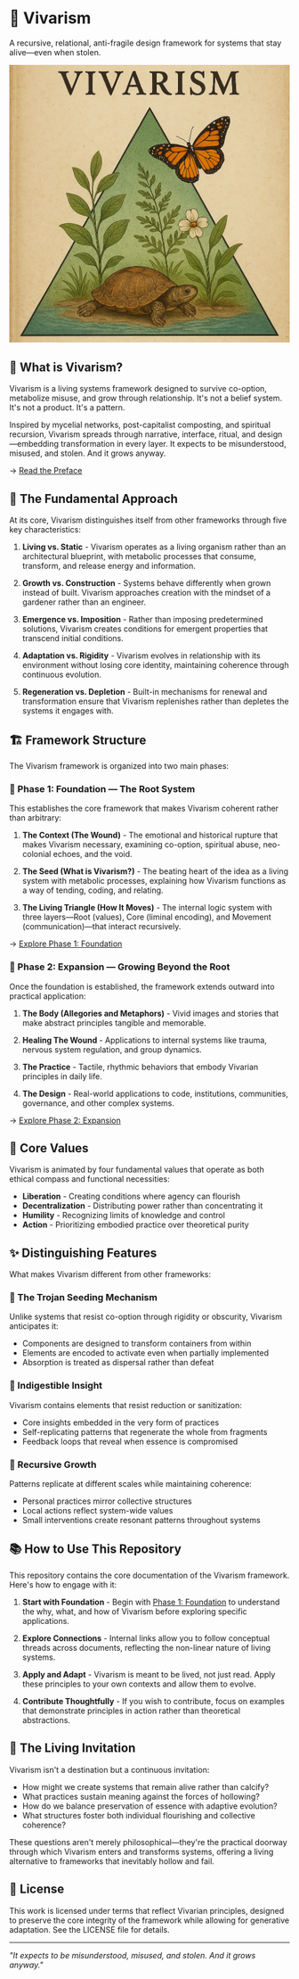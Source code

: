 # 🌿 Vivarism

A recursive, relational, anti-fragile design framework for systems that stay alive—even when stolen.

![Cover](images/cover.png)

## 💭 What is Vivarism?

Vivarism is a living systems framework designed to survive co-option, metabolize misuse, and grow through relationship. It's not a belief system. It's not a product. It's a pattern.

Inspired by mycelial networks, post-capitalist composting, and spiritual recursion, Vivarism spreads through narrative, interface, ritual, and design—embedding transformation in every layer. It expects to be misunderstood, misused, and stolen. And it grows anyway.

→ [Read the Preface](preface.md)

## 🧠 The Fundamental Approach

At its core, Vivarism distinguishes itself from other frameworks through five key characteristics:

1. **Living vs. Static** - Vivarism operates as a living organism rather than an architectural blueprint, with metabolic processes that consume, transform, and release energy and information.

2. **Growth vs. Construction** - Systems behave differently when grown instead of built. Vivarism approaches creation with the mindset of a gardener rather than an engineer.

3. **Emergence vs. Imposition** - Rather than imposing predetermined solutions, Vivarism creates conditions for emergent properties that transcend initial conditions.

4. **Adaptation vs. Rigidity** - Vivarism evolves in relationship with its environment without losing core identity, maintaining coherence through continuous evolution.

5. **Regeneration vs. Depletion** - Built-in mechanisms for renewal and transformation ensure that Vivarism replenishes rather than depletes the systems it engages with.

## 🏗️ Framework Structure

The Vivarism framework is organized into two main phases:

### 🌱 Phase 1: Foundation — The Root System

This establishes the core framework that makes Vivarism coherent rather than arbitrary:

1. **The Context (The Wound)** - The emotional and historical rupture that makes Vivarism necessary, examining co-option, spiritual abuse, neo-colonial echoes, and the void.

2. **The Seed (What is Vivarism?)** - The beating heart of the idea as a living system with metabolic processes, explaining how Vivarism functions as a way of tending, coding, and relating.

3. **The Living Triangle (How It Moves)** - The internal logic system with three layers—Root (values), Core (liminal encoding), and Movement (communication)—that interact recursively.

→ [Explore Phase 1: Foundation](phase1_foundation/Foundation_Index.md)

### 🌳 Phase 2: Expansion — Growing Beyond the Root

Once the foundation is established, the framework extends outward into practical application:

1. **The Body (Allegories and Metaphors)** - Vivid images and stories that make abstract principles tangible and memorable.

2. **Healing The Wound** - Applications to internal systems like trauma, nervous system regulation, and group dynamics.

3. **The Practice** - Tactile, rhythmic behaviors that embody Vivarian principles in daily life.

4. **The Design** - Real-world applications to code, institutions, communities, governance, and other complex systems.

→ [Explore Phase 2: Expansion](phase2_expansion/Expansion_Index.md)

## 🧭 Core Values

Vivarism is animated by four fundamental values that operate as both ethical compass and functional necessities:

- **Liberation** - Creating conditions where agency can flourish
- **Decentralization** - Distributing power rather than concentrating it
- **Humility** - Recognizing limits of knowledge and control
- **Action** - Prioritizing embodied practice over theoretical purity

## ✨ Distinguishing Features

What makes Vivarism different from other frameworks:

### 🐴 The Trojan Seeding Mechanism

Unlike systems that resist co-option through rigidity or obscurity, Vivarism anticipates it:
- Components are designed to transform containers from within
- Elements are encoded to activate even when partially implemented
- Absorption is treated as dispersal rather than defeat

### 💎 Indigestible Insight

Vivarism contains elements that resist reduction or sanitization:
- Core insights embedded in the very form of practices
- Self-replicating patterns that regenerate the whole from fragments
- Feedback loops that reveal when essence is compromised

### 🔄 Recursive Growth

Patterns replicate at different scales while maintaining coherence:
- Personal practices mirror collective structures
- Local actions reflect system-wide values
- Small interventions create resonant patterns throughout systems

## 📚 How to Use This Repository

This repository contains the core documentation of the Vivarism framework. Here's how to engage with it:

1. **Start with Foundation** - Begin with [Phase 1: Foundation](phase1_foundation/Foundation_Index.md) to understand the why, what, and how of Vivarism before exploring specific applications.

2. **Explore Connections** - Internal links allow you to follow conceptual threads across documents, reflecting the non-linear nature of living systems.

3. **Apply and Adapt** - Vivarism is meant to be lived, not just read. Apply these principles to your own contexts and allow them to evolve.

4. **Contribute Thoughtfully** - If you wish to contribute, focus on examples that demonstrate principles in action rather than theoretical abstractions.

## 🔮 The Living Invitation

Vivarism isn't a destination but a continuous invitation:
- How might we create systems that remain alive rather than calcify?
- What practices sustain meaning against the forces of hollowing?
- How do we balance preservation of essence with adaptive evolution?
- What structures foster both individual flourishing and collective coherence?

These questions aren't merely philosophical—they're the practical doorway through which Vivarism enters and transforms systems, offering a living alternative to frameworks that inevitably hollow and fail.

## 📄 License

This work is licensed under terms that reflect Vivarian principles, designed to preserve the core integrity of the framework while allowing for generative adaptation. See the LICENSE file for details.

---

*"It expects to be misunderstood, misused, and stolen. And it grows anyway."*
